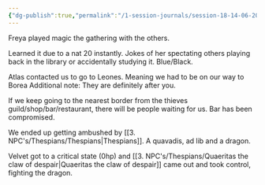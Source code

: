 ```yaml
---
{"dg-publish":true,"permalink":"/1-session-journals/session-18-14-06-2025/"}
---
```


Freya played magic the gathering with the others.

Learned it due to a nat 20 instantly. Jokes of her spectating others playing back in the library or accidentally studying it. Blue/Black.

Atlas contacted us to go to Leones. Meaning we had to be on our way to Borea
Additional note: They are definitely after you. 

If we keep going to the nearest border from the thieves guild/shop/bar/restaurant, there will be people waiting for us. Bar has been compromised.

We ended up getting ambushed by [[3. NPC's/Thespians/Thespians\|Thespians]]. A quavadis, ad lib and a dragon.

Velvet got to a critical state (0hp) and [[3. NPC's/Thespians/Quaeritas the claw of despair\|Quaeritas the claw of despair]] came out and took control, fighting the dragon. 



